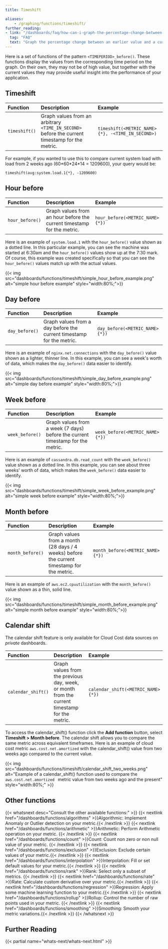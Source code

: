 ```yaml
---
title: Timeshift

aliases:
    - /graphing/functions/timeshift/
further_reading:
- link: "/dashboards/faq/how-can-i-graph-the-percentage-change-between-an-earlier-value-and-a-current-value/"
  tag: "FAQ"
  text: "Graph the percentage change between an earlier value and a current value."
---
```


Here is a set of functions of the pattern `<TIMEPERIOD>_before()`. These functions display the values from the corresponding time period on the graph. On their own, they may not be of high value, but together with the current values they may provide useful insight into the performance of your application.

## Timeshift

| Function      | Description                                                                                    | Example                                          |
|:--------------|:-----------------------------------------------------------------------------------------------|:-------------------------------------------------|
| `timeshift()` | Graph values from an arbitrary `<TIME_IN_SECOND>` before the current timestamp for the metric. | `timeshift(<METRIC_NAME>{*}, -<TIME_IN_SECOND>)` |

For example, if you wanted to use this to compare current system load with load from 2 weeks ago (60\*60\*24\*14 = 1209600), your query would be:

```text
timeshift(avg:system.load.1{*}, -1209600)
```

## Hour before

| Function        | Description                                                            | Example                         |
|:----------------|:-----------------------------------------------------------------------|:--------------------------------|
| `hour_before()` | Graph values from an hour before the current timestamp for the metric. | `hour_before(<METRIC_NAME>{*})` |

Here is an example of `system.load.1` with the `hour_before()` value shown as a dotted line. In this particular example, you can see the machine was started at 6:30am and the `hour_before()` values show up at the 7:30 mark. Of course, this example was created specifically so that you can see the `hour_before()` values match up with the actual values.

{{< img src="dashboards/functions/timeshift/simple_hour_before_example.png" alt="simple hour before example" style="width:80%;">}}

## Day before

| Function       | Description                                                          | Example                        |
|:---------------|:---------------------------------------------------------------------|:-------------------------------|
| `day_before()` | Graph values from a day before the current timestamp for the metric. | `day_before(<METRIC_NAME>{*})` |

Here is an example of `nginx.net.connections` with the `day_before()` value shown as a lighter, thinner line. In this example, you can see a week's worth of data, which makes the `day_before()` data easier to identify.

{{< img src="dashboards/functions/timeshift/simple_day_before_example.png" alt="simple day before example" style="width:80%;">}}

## Week before

| Function        | Description                                                                    | Example                         |
|:----------------|:-------------------------------------------------------------------------------|:--------------------------------|
| `week_before()` | Graph values from a week (7 days) before the current timestamp for the metric. | `week_before(<METRIC_NAME>{*})` |

Here is an example of `cassandra.db.read_count` with the `week_before()` value shown as a dotted line. In this example, you can see about three weeks' worth of data, which makes the `week_before()` data easier to identify.

{{< img src="dashboards/functions/timeshift/simple_week_before_example.png" alt="simple week before example" style="width:80%;">}}

## Month before

| Function         | Description                                                                                | Example                          |
|:-----------------|:-------------------------------------------------------------------------------------------|:---------------------------------|
| `month_before()` | Graph values from a month (28 days / 4 weeks) before the current timestamp for the metric. | `month_before(<METRIC_NAME>{*})` |

Here is an example of `aws.ec2.cpuutilization` with the `month_before()` value shown as a thin, solid line.

{{< img src="dashboards/functions/timeshift/simple_month_before_example.png" alt="simple month before example" style="width:80%;">}}


## Calendar shift

<div class="alert alert-info">The calendar shift feature is only available for Cloud Cost data sources on <em>private</em> dashboards.</div>

| Function           | Description                                                                                   | Example                            |
|:-------------------|:----------------------------------------------------------------------------------------------|:-----------------------------------|
| `calendar_shift()` | Graph values from the previous day, week, or month from the current timestamp for the metric. | `calendar_shift(<METRIC_NAME>{*})` |

To access the calendar_shift() function click the **Add function** button, select **Timeshift > Month before**. The calendar shift allows you to compare the same metric across equivalent timeframes. Here is an example of cloud cost metric `aws.cost.net.amortized` with the calendar_shift() value from two weeks ago compared to the current value.

{{< img src="dashboards/functions/timeshift/calendar_shift_two_weeks.png" alt="Example of a calendar_shift() function used to compare the `aws.cost.net.amortized ` metric value from two weeks ago and the present" style="width:80%;" >}}

## Other functions

{{< whatsnext desc="Consult the other available functions:" >}}
    {{< nextlink href="/dashboards/functions/algorithms" >}}Algorithmic: Implement Anomaly or Outlier detection on your metric.{{< /nextlink >}}
    {{< nextlink href="/dashboards/functions/arithmetic" >}}Arithmetic: Perform Arithmetic operation on your metric.  {{< /nextlink >}}
    {{< nextlink href="/dashboards/functions/count" >}}Count: Count non zero or non null value of your metric. {{< /nextlink >}}
    {{< nextlink href="/dashboards/functions/exclusion" >}}Exclusion: Exclude certain values of your metric.{{< /nextlink >}}
    {{< nextlink href="/dashboards/functions/interpolation" >}}Interpolation: Fill or set default values for your metric.{{< /nextlink >}}
    {{< nextlink href="/dashboards/functions/rank" >}}Rank: Select only a subset of metrics. {{< /nextlink >}}
    {{< nextlink href="/dashboards/functions/rate" >}}Rate: Calculate custom derivative over your metric.{{< /nextlink >}}
    {{< nextlink href="/dashboards/functions/regression" >}}Regression: Apply some machine learning function to your metric.{{< /nextlink >}}
    {{< nextlink href="/dashboards/functions/rollup" >}}Rollup: Control the number of raw points used in your metric. {{< /nextlink >}}
    {{< nextlink href="/dashboards/functions/smoothing" >}}Smoothing: Smooth your metric variations.{{< /nextlink >}}
{{< /whatsnext >}}

## Further Reading

{{< partial name="whats-next/whats-next.html" >}}
